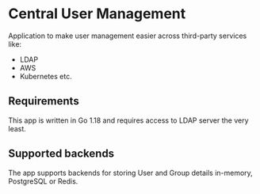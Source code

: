 # Central User Management

Application to make user management easier across third-party services like:

* LDAP
* AWS
* Kubernetes etc.

## Requirements

This app is written in Go 1.18 and requires access to LDAP server the very least.

## Supported backends

The app supports backends for storing User and Group details in-memory, PostgreSQL or Redis.
